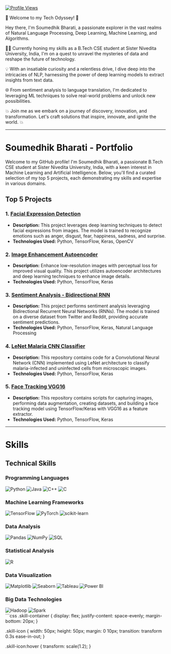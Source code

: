 [![Profile Views](https://komarev.com/ghpvc/?username=YourGitHubUsername&style=flat-square&label=Profile%20Views&color=blueviolet)](https://github.com/Soumedhik)

🚀 Welcome to my Tech Odyssey! 🌟

Hey there, I'm Soumedhik Bharati, a passionate explorer in the vast realms of Natural Language Processing, Deep Learning, Machine Learning, and Algorithms.

👨‍💻 Currently honing my skills as a B.Tech CSE student at Sister Nivedita University, India, I'm on a quest to unravel the mysteries of data and reshape the future of technology.

💡 With an insatiable curiosity and a relentless drive, I dive deep into the intricacies of NLP, harnessing the power of deep learning models to extract insights from text data.

🌐 From sentiment analysis to language translation, I'm dedicated to leveraging ML techniques to solve real-world problems and unlock new possibilities.

💥 Join me as we embark on a journey of discovery, innovation, and transformation. Let's craft solutions that inspire, innovate, and ignite the world. 💥

---

# Soumedhik Bharati - Portfolio

Welcome to my GitHub profile! I'm Soumedhik Bharati, a passionate B.Tech CSE student at Sister Nivedita University, India, with a keen interest in Machine Learning and Artificial Intelligence. Below, you'll find a curated selection of my top 5 projects, each demonstrating my skills and expertise in various domains.

## Top 5 Projects

### 1. [Facial Expression Detection](https://github.com/Soumedhik/FACIAL-EXPRESSION-DETECTION)

- **Description:** This project leverages deep learning techniques to detect facial expressions from images. The model is trained to recognize emotions such as anger, disgust, fear, happiness, sadness, and surprise.
- **Technologies Used:** Python, TensorFlow, Keras, OpenCV

### 2. [Image Enhancement Autoencoder](https://github.com/Soumedhik/Image_Enhancement_Autoencoder)

- **Description:** Enhance low-resolution images with perceptual loss for improved visual quality. This project utilizes autoencoder architectures and deep learning techniques to enhance image details.
- **Technologies Used:** Python, TensorFlow, Keras

### 3. [Sentiment Analysis - Bidirectional RNN](https://github.com/Soumedhik/SentimentAnalysis-BidirectionalRNN)

- **Description:** This project performs sentiment analysis leveraging Bidirectional Recurrent Neural Networks (RNNs). The model is trained on a diverse dataset from Twitter and Reddit, providing accurate sentiment predictions.
- **Technologies Used:** Python, TensorFlow, Keras, Natural Language Processing

### 4. [LeNet Malaria CNN Classifier](https://github.com/Soumedhik/LeNet-Malaria-CNN-Classifier)

- **Description:** This repository contains code for a Convolutional Neural Network (CNN) implemented using LeNet architecture to classify malaria-infected and uninfected cells from microscopic images.
- **Technologies Used:** Python, TensorFlow, Keras

### 5. [Face Tracking VGG16](https://github.com/Soumedhik/-Face_Tracking_VGG16)

- **Description:** This repository contains scripts for capturing images, performing data augmentation, creating datasets, and building a face tracking model using TensorFlow/Keras with VGG16 as a feature extractor.
- **Technologies Used:** Python, TensorFlow, Keras
---

# Skills

## Technical Skills

### Programming Languages
<div class="skill-container">
    <img src="https://upload.wikimedia.org/wikipedia/commons/c/c3/Python-logo-notext.svg" alt="Python" class="skill-icon" title="Python">
    <img src="https://upload.wikimedia.org/wikipedia/en/3/30/Java_programming_language_logo.svg" alt="Java" class="skill-icon" title="Java">
    <img src="https://upload.wikimedia.org/wikipedia/commons/1/18/ISO_C%2B%2B_Logo.svg" alt="C++" class="skill-icon" title="C++">
    <img src="https://upload.wikimedia.org/wikipedia/commons/1/19/C_Logo.png" alt="C" class="skill-icon" title="C">
</div>

### Machine Learning Frameworks
<div class="skill-container">
    <img src="https://upload.wikimedia.org/wikipedia/commons/1/11/TensorFlowLogo.svg" alt="TensorFlow" class="skill-icon" title="TensorFlow">
    <img src="https://upload.wikimedia.org/wikipedia/commons/9/96/Pytorch_logo.png" alt="PyTorch" class="skill-icon" title="PyTorch">
    <img src="https://upload.wikimedia.org/wikipedia/commons/0/05/Scikit_learn_logo_small.svg" alt="scikit-learn" class="skill-icon" title="scikit-learn">
</div>

### Data Analysis
<div class="skill-container">
    <img src="https://upload.wikimedia.org/wikipedia/commons/e/ed/Pandas_logo.svg" alt="Pandas" class="skill-icon" title="Pandas">
    <img src="https://upload.wikimedia.org/wikipedia/commons/1/1a/NumPy_logo.svg" alt="NumPy" class="skill-icon" title="NumPy">
    <img src="https://upload.wikimedia.org/wikipedia/commons/8/87/Sql_data_base_with_logo.png" alt="SQL" class="skill-icon" title="SQL">
</div>

### Statistical Analysis
<div class="skill-container">
    <img src="https://upload.wikimedia.org/wikipedia/commons/1/1b/R_logo.svg" alt="R" class="skill-icon" title="R">
</div>

### Data Visualization
<div class="skill-container">
    <img src="https://upload.wikimedia.org/wikipedia/commons/8/84/Matplotlib_icon.svg" alt="Matplotlib" class="skill-icon" title="Matplotlib">
    <img src="https://seaborn.pydata.org/_static/logo-wide-lightbg.svg" alt="Seaborn" class="skill-icon" title="Seaborn">
    <img src="https://www.tableau.com/sites/default/files/pages/tableaulogo_highres.png" alt="Tableau" class="skill-icon" title="Tableau">
    <img src="https://upload.wikimedia.org/wikipedia/commons/c/c9/Power_bi_logo_black.svg" alt="Power BI" class="skill-icon" title="Power BI">
</div>

### Big Data Technologies
<div class="skill-container">
    <img src="https://upload.wikimedia.org/wikipedia/commons/0/0e/Hadoop_logo.svg" alt="Hadoop" class="skill-icon" title="Hadoop">
    <img src="https://upload.wikimedia.org/wikipedia/commons/f/f3/Apache_Spark_logo.svg" alt="Spark" class="skill-icon" title="Spark">
</div>
```css
.skill-container {
    display: flex;
    justify-content: space-evenly;
    margin-bottom: 20px;
}

.skill-icon {
    width: 50px;
    height: 50px;
    margin: 0 10px;
    transition: transform 0.3s ease-in-out;
}

.skill-icon:hover {
    transform: scale(1.2);
}
